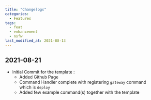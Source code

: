 ```yaml
---
title: "Changelogs"
categories:
  - Features
tags:
  - feat
  - enhancement
  - nsfw
last_modified_at: 2021-08-13
---
```


## 2021-08-21

- Initial Commit for the template :
    - Added Github Page
    - Command Handler complete with registering `gateway` command which is `deploy`
    - Added few example command(s) together with the template